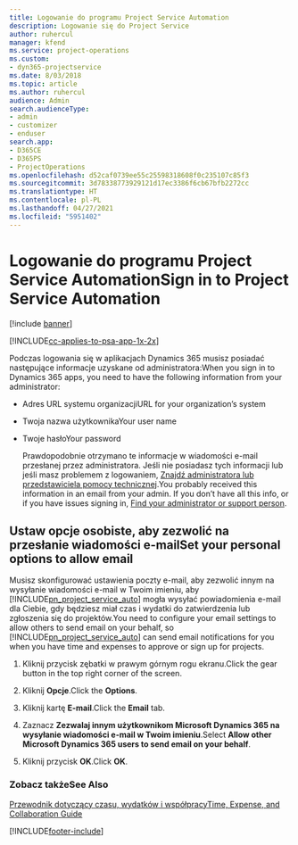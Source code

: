 ```yaml
---
title: Logowanie do programu Project Service Automation
description: Logowanie się do Project Service
author: ruhercul
manager: kfend
ms.service: project-operations
ms.custom:
- dyn365-projectservice
ms.date: 8/03/2018
ms.topic: article
ms.author: ruhercul
audience: Admin
search.audienceType:
- admin
- customizer
- enduser
search.app:
- D365CE
- D365PS
- ProjectOperations
ms.openlocfilehash: d52caf0739ee55c25598318608f0c235107c85f3
ms.sourcegitcommit: 3d78338773929121d17ec3386f6cb67bfb2272cc
ms.translationtype: HT
ms.contentlocale: pl-PL
ms.lasthandoff: 04/27/2021
ms.locfileid: "5951402"
---
```

# <a name="sign-in-to-project-service-automation"></a><span data-ttu-id="aa1c5-103">Logowanie do programu Project Service Automation</span><span class="sxs-lookup"><span data-stu-id="aa1c5-103">Sign in to Project Service Automation</span></span>

[!include [banner](../includes/psa-now-project-operations.md)]

[!INCLUDE[cc-applies-to-psa-app-1x-2x](../includes/cc-applies-to-psa-app-1x-2x.md)]

<span data-ttu-id="aa1c5-104">Podczas logowania się w aplikacjach Dynamics 365 musisz posiadać następujące informacje uzyskane od administratora:</span><span class="sxs-lookup"><span data-stu-id="aa1c5-104">When you sign in to Dynamics 365 apps, you need to have the following information from your administrator:</span></span>  
  
- <span data-ttu-id="aa1c5-105">Adres URL systemu organizacji</span><span class="sxs-lookup"><span data-stu-id="aa1c5-105">URL for your organization’s system</span></span>  
  
- <span data-ttu-id="aa1c5-106">Twoja nazwa użytkownika</span><span class="sxs-lookup"><span data-stu-id="aa1c5-106">Your user name</span></span>  
  
- <span data-ttu-id="aa1c5-107">Twoje hasło</span><span class="sxs-lookup"><span data-stu-id="aa1c5-107">Your password</span></span>  
  
  <span data-ttu-id="aa1c5-108">Prawdopodobnie otrzymano te informacje w wiadomości e-mail przesłanej przez administratora. Jeśli nie posiadasz tych informacji lub jeśli masz problemem z logowaniem, [Znajdź administratora lub przedstawiciela pomocy technicznej](/dynamics365/customerengagement/on-premises/basics/find-administrator-support).</span><span class="sxs-lookup"><span data-stu-id="aa1c5-108">You probably received this information in an email from your admin. If you don’t have all this info, or if you have issues signing in, [Find your administrator or support person](/dynamics365/customerengagement/on-premises/basics/find-administrator-support).</span></span>  
  
## <a name="set-your-personal-options-to-allow-email"></a><span data-ttu-id="aa1c5-109">Ustaw opcje osobiste, aby zezwolić na przesłanie wiadomości e-mail</span><span class="sxs-lookup"><span data-stu-id="aa1c5-109">Set your personal options to allow email</span></span>  
 <span data-ttu-id="aa1c5-110">Musisz skonfigurować ustawienia poczty e-mail, aby zezwolić innym na wysyłanie wiadomości e-mail w Twoim imieniu, aby [!INCLUDE[pn_project_service_auto](../includes/pn-project-service-auto.md)] mogła wysyłać powiadomienia e-mail dla Ciebie, gdy będziesz miał czas i wydatki do zatwierdzenia lub zgłoszenia się do projektów.</span><span class="sxs-lookup"><span data-stu-id="aa1c5-110">You need to configure your email settings to allow others to send email on your behalf, so [!INCLUDE[pn_project_service_auto](../includes/pn-project-service-auto.md)] can send email notifications for you when you have time and expenses to approve or sign up for projects.</span></span>  
  
1.  <span data-ttu-id="aa1c5-111">Kliknij przycisk zębatki w prawym górnym rogu ekranu.</span><span class="sxs-lookup"><span data-stu-id="aa1c5-111">Click the gear button in the top right corner of the screen.</span></span>  
  
2.  <span data-ttu-id="aa1c5-112">Kliknij **Opcje**.</span><span class="sxs-lookup"><span data-stu-id="aa1c5-112">Click the **Options**.</span></span>  
  
3.  <span data-ttu-id="aa1c5-113">Kliknij kartę **E-mail**.</span><span class="sxs-lookup"><span data-stu-id="aa1c5-113">Click the **Email** tab.</span></span>  
  
4.  <span data-ttu-id="aa1c5-114">Zaznacz **Zezwalaj innym użytkownikom Microsoft Dynamics 365 na wysyłanie wiadomości e-mail w Twoim imieniu**.</span><span class="sxs-lookup"><span data-stu-id="aa1c5-114">Select **Allow other Microsoft Dynamics 365 users to send email on your behalf**.</span></span>  
  
5.  <span data-ttu-id="aa1c5-115">Kliknij przycisk **OK**.</span><span class="sxs-lookup"><span data-stu-id="aa1c5-115">Click **OK**.</span></span>  
  
### <a name="see-also"></a><span data-ttu-id="aa1c5-116">Zobacz także</span><span class="sxs-lookup"><span data-stu-id="aa1c5-116">See Also</span></span>  
 [<span data-ttu-id="aa1c5-117">Przewodnik dotyczący czasu, wydatków i współpracy</span><span class="sxs-lookup"><span data-stu-id="aa1c5-117">Time, Expense, and Collaboration Guide</span></span>](../psa/time-expense-collaboration-guide.md)


[!INCLUDE[footer-include](../includes/footer-banner.md)]